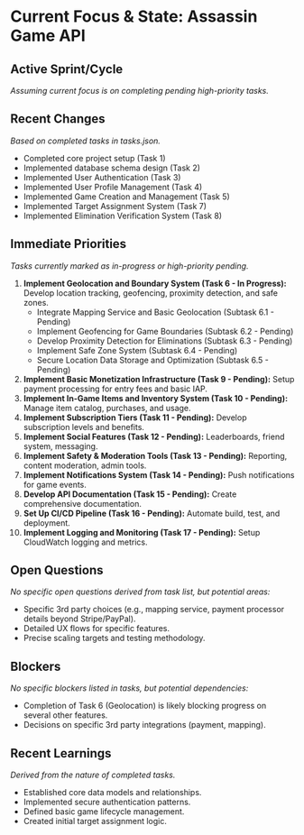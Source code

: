# Current Focus & State: Assassin Game API

## Active Sprint/Cycle
*Assuming current focus is on completing pending high-priority tasks.*

## Recent Changes
*Based on completed tasks in tasks.json.*
- Completed core project setup (Task 1)
- Implemented database schema design (Task 2)
- Implemented User Authentication (Task 3)
- Implemented User Profile Management (Task 4)
- Implemented Game Creation and Management (Task 5)
- Implemented Target Assignment System (Task 7)
- Implemented Elimination Verification System (Task 8)

## Immediate Priorities
*Tasks currently marked as in-progress or high-priority pending.*
1.  **Implement Geolocation and Boundary System (Task 6 - In Progress):** Develop location tracking, geofencing, proximity detection, and safe zones.
    *   Integrate Mapping Service and Basic Geolocation (Subtask 6.1 - Pending)
    *   Implement Geofencing for Game Boundaries (Subtask 6.2 - Pending)
    *   Develop Proximity Detection for Eliminations (Subtask 6.3 - Pending)
    *   Implement Safe Zone System (Subtask 6.4 - Pending)
    *   Secure Location Data Storage and Optimization (Subtask 6.5 - Pending)
2.  **Implement Basic Monetization Infrastructure (Task 9 - Pending):** Setup payment processing for entry fees and basic IAP.
3.  **Implement In-Game Items and Inventory System (Task 10 - Pending):** Manage item catalog, purchases, and usage.
4.  **Implement Subscription Tiers (Task 11 - Pending):** Develop subscription levels and benefits.
5.  **Implement Social Features (Task 12 - Pending):** Leaderboards, friend system, messaging.
6.  **Implement Safety & Moderation Tools (Task 13 - Pending):** Reporting, content moderation, admin tools.
7.  **Implement Notifications System (Task 14 - Pending):** Push notifications for game events.
8.  **Develop API Documentation (Task 15 - Pending):** Create comprehensive documentation.
9.  **Set Up CI/CD Pipeline (Task 16 - Pending):** Automate build, test, and deployment.
10. **Implement Logging and Monitoring (Task 17 - Pending):** Setup CloudWatch logging and metrics.

## Open Questions
*No specific open questions derived from task list, but potential areas:* 
- Specific 3rd party choices (e.g., mapping service, payment processor details beyond Stripe/PayPal).
- Detailed UX flows for specific features.
- Precise scaling targets and testing methodology.

## Blockers
*No specific blockers listed in tasks, but potential dependencies:* 
- Completion of Task 6 (Geolocation) is likely blocking progress on several other features.
- Decisions on specific 3rd party integrations (payment, mapping).

## Recent Learnings
*Derived from the nature of completed tasks.*
- Established core data models and relationships.
- Implemented secure authentication patterns.
- Defined basic game lifecycle management.
- Created initial target assignment logic. 